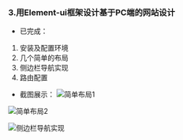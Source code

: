 ### 3.用Element-ui框架设计基于PC端的网站设计
* 已完成：
1.  安装及配置环境
2.  几个简单的布局
3.  侧边栏导航实现
4.  路由配置

* 截图展示：
![简单布局1](https://images.gitee.com/uploads/images/2019/1227/165259_42f9ecd3_2230057.png "element组件3.png")

![简单布局2](https://images.gitee.com/uploads/images/2019/1227/165322_ff47909b_2230057.png "element布局4.png")

![侧边栏导航实现](https://images.gitee.com/uploads/images/2019/1227/165343_e580add1_2230057.png "element侧边栏菜单5.png")
